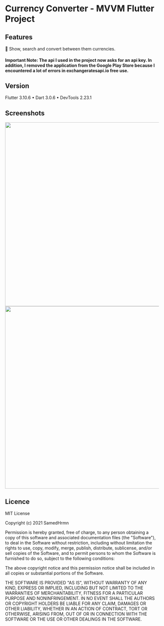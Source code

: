 # Currency Converter - MVVM Flutter Project

## Features
🎯 Show, search and convert between them currencies. 

#### Important Note: The api I used in the project now asks for an api key. In addition, I removed the application from the Google Play Store because I encountered a lot of errors in exchangeratesapi.io free use.


## Version
Flutter 3.10.6 • Dart 3.0.6 • DevTools 2.23.1





  
## Screenshots

 <img src="https://github.com/SamedHrmn/currency-converter/assets/60006881/bd97507e-ef5c-4a37-b3e3-a2b0433f1ccd" height="600">
 <img src="https://github.com/SamedHrmn/currency-converter/assets/60006881/9973da48-0e8d-46a1-89c2-8b2e1d92e5de" height="595">


<h2> Licence </h3>
MIT License

Copyright (c) 2021 SamedHrmn

Permission is hereby granted, free of charge, to any person obtaining a copy
of this software and associated documentation files (the "Software"), to deal
in the Software without restriction, including without limitation the rights
to use, copy, modify, merge, publish, distribute, sublicense, and/or sell
copies of the Software, and to permit persons to whom the Software is
furnished to do so, subject to the following conditions:

The above copyright notice and this permission notice shall be included in all
copies or substantial portions of the Software.

THE SOFTWARE IS PROVIDED "AS IS", WITHOUT WARRANTY OF ANY KIND, EXPRESS OR
IMPLIED, INCLUDING BUT NOT LIMITED TO THE WARRANTIES OF MERCHANTABILITY,
FITNESS FOR A PARTICULAR PURPOSE AND NONINFRINGEMENT. IN NO EVENT SHALL THE
AUTHORS OR COPYRIGHT HOLDERS BE LIABLE FOR ANY CLAIM, DAMAGES OR OTHER
LIABILITY, WHETHER IN AN ACTION OF CONTRACT, TORT OR OTHERWISE, ARISING FROM,
OUT OF OR IN CONNECTION WITH THE SOFTWARE OR THE USE OR OTHER DEALINGS IN THE
SOFTWARE.
